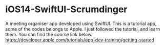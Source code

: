 # iOS14-SwiftUI-Scrumdinger
A meeting organiser app developed using SwiftUI.
This is a tutorial app, some of the codes belongs to Apple.
I just followed the tutorial, and learn them.
You can find the course link below.
https://developer.apple.com/tutorials/app-dev-training/getting-started

